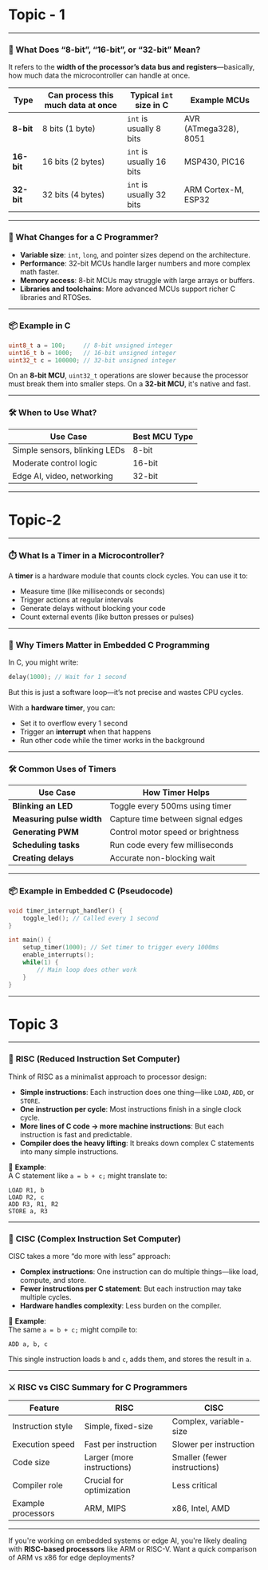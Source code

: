 
# Topic - 1
---

### 🧠 What Does “8-bit”, “16-bit”, or “32-bit” Mean?

It refers to the **width of the processor’s data bus and registers**—basically, how much data the microcontroller can handle at once.

| Type        | Can process this much data at once | Typical `int` size in C | Example MCUs              |
|-------------|------------------------------------|--------------------------|---------------------------|
| **8-bit**   | 8 bits (1 byte)                    | `int` is usually 8 bits  | AVR (ATmega328), 8051     |
| **16-bit**  | 16 bits (2 bytes)                  | `int` is usually 16 bits | MSP430, PIC16             |
| **32-bit**  | 32 bits (4 bytes)                  | `int` is usually 32 bits | ARM Cortex-M, ESP32       |

---

### 🧪 What Changes for a C Programmer?

- **Variable size**: `int`, `long`, and pointer sizes depend on the architecture.
- **Performance**: 32-bit MCUs handle larger numbers and more complex math faster.
- **Memory access**: 8-bit MCUs may struggle with large arrays or buffers.
- **Libraries and toolchains**: More advanced MCUs support richer C libraries and RTOSes.

---

### 📦 Example in C

```c
uint8_t a = 100;     // 8-bit unsigned integer
uint16_t b = 1000;   // 16-bit unsigned integer
uint32_t c = 100000; // 32-bit unsigned integer
```

On an **8-bit MCU**, `uint32_t` operations are slower because the processor must break them into smaller steps. On a **32-bit MCU**, it's native and fast.

---

### 🛠️ When to Use What?

| Use Case                      | Best MCU Type     |
|------------------------------|-------------------|
| Simple sensors, blinking LEDs| 8-bit             |
| Moderate control logic       | 16-bit            |
| Edge AI, video, networking   | 32-bit            |

---
# Topic-2


---

### ⏱️ **What Is a Timer in a Microcontroller?**

A **timer** is a hardware module that counts clock cycles. You can use it to:

- Measure time (like milliseconds or seconds)
- Trigger actions at regular intervals
- Generate delays without blocking your code
- Count external events (like button presses or pulses)

---

### 🧠 **Why Timers Matter in Embedded C Programming**

In C, you might write:
```c
delay(1000); // Wait for 1 second
```
But this is just a software loop—it’s not precise and wastes CPU cycles.

With a **hardware timer**, you can:
- Set it to overflow every 1 second
- Trigger an **interrupt** when that happens
- Run other code while the timer works in the background

---

### 🛠️ **Common Uses of Timers**

| Use Case                    | How Timer Helps                     |
|----------------------------|-------------------------------------|
| **Blinking an LED**        | Toggle every 500ms using timer      |
| **Measuring pulse width**  | Capture time between signal edges   |
| **Generating PWM**         | Control motor speed or brightness   |
| **Scheduling tasks**       | Run code every few milliseconds     |
| **Creating delays**        | Accurate non-blocking wait          |

---

### 📦 Example in Embedded C (Pseudocode)

```c
void timer_interrupt_handler() {
    toggle_led(); // Called every 1 second
}

int main() {
    setup_timer(1000); // Set timer to trigger every 1000ms
    enable_interrupts();
    while(1) {
        // Main loop does other work
    }
}
```

---
# Topic 3
---
### 🧠 **RISC (Reduced Instruction Set Computer)**

Think of RISC as a minimalist approach to processor design:

- **Simple instructions**: Each instruction does one thing—like `LOAD`, `ADD`, or `STORE`.
- **One instruction per cycle**: Most instructions finish in a single clock cycle.
- **More lines of C code → more machine instructions**: But each instruction is fast and predictable.
- **Compiler does the heavy lifting**: It breaks down complex C statements into many simple instructions.

📌 **Example**:  
A C statement like `a = b + c;` might translate to:
```assembly
LOAD R1, b
LOAD R2, c
ADD R3, R1, R2
STORE a, R3
```

---

### 🧠 **CISC (Complex Instruction Set Computer)**

CISC takes a more “do more with less” approach:

- **Complex instructions**: One instruction can do multiple things—like load, compute, and store.
- **Fewer instructions per C statement**: But each instruction may take multiple cycles.
- **Hardware handles complexity**: Less burden on the compiler.

📌 **Example**:  
The same `a = b + c;` might compile to:
```assembly
ADD a, b, c
```
This single instruction loads `b` and `c`, adds them, and stores the result in `a`.

---

### ⚔️ **RISC vs CISC Summary for C Programmers**

| Feature               | RISC                              | CISC                              |
|----------------------|-----------------------------------|-----------------------------------|
| Instruction style     | Simple, fixed-size                | Complex, variable-size            |
| Execution speed       | Fast per instruction              | Slower per instruction            |
| Code size             | Larger (more instructions)        | Smaller (fewer instructions)      |
| Compiler role         | Crucial for optimization          | Less critical                     |
| Example processors    | ARM, MIPS                         | x86, Intel, AMD                   |

---

If you're working on embedded systems or edge AI, you're likely dealing with **RISC-based processors** like ARM or RISC-V. Want a quick comparison of ARM vs x86 for edge deployments?
